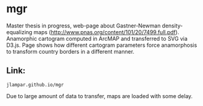 # mgr

Master thesis in progress, web-page about Gastner-Newman density-equalizing maps (http://www.pnas.org/content/101/20/7499.full.pdf). Anamorphic cartogram computed in ArcMAP and transferred to SVG via D3.js. Page shows how different cartogram parameters force anamorphosis to transform country borders in a different manner.

## Link:

```
jlampar.github.io/mgr
```

Due to large amount of data to transfer, maps are loaded with some delay.
